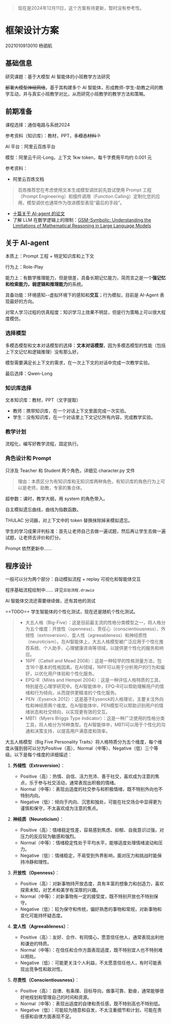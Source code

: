 > 现在是2024年12月11日，这个方案有待更新，暂时没有参考性。

# 框架设计方案

2021010913010 杨驷航

## 基础信息

研究课题：基于大模型 AI 智能体的小班教学方法研究

~~部署大模型神经网络~~，基于其构建多个 AI 智能体，形成教师-学生-助教之间的教学互动，并与真实小班教学对比，从而研究小班教学的教学方法和策略。

## 前期准备

课程选择：通信电路与系统2024

参考资料（知识库）：教材，PPT，~~多模态材料？~~

AI 平台：阿里云百炼平台

模型：阿里云千问-Long，上下文 1kw token，每千字费用平均约 0.001 元

参考资料：

- 阿里云百炼文档

>  百炼推荐您在考虑使用文本生成模型调优前先尝试使用 Prompt 工程（Prompt Engineering）和插件调用（Function Calling）定制化您的应用，模型调优也通常作为改进模型表现“最后的手段”。

- [十篇关于 AI-agent 的论文](https://deepgram.com/learn/top-arxiv-papers-about-ai-agents)
- 了解 LLM 在数学逻辑上的限制：[GSM-Symbolic: Understanding the Limitations of Mathematical Reasoning in Large Language Models](https://arxiv.org/abs/2410.05229)

## 关于 AI-agent

本质上：Prompt 工程 + 特定知识库和上下文

行为上：Role-Play

能力上：有数学推理能力，但是很差，具备长期记忆能力，简而言之是一个**强记忆和检索能力，弱逻辑和推理能力**的系统。

具备功能：环境感知--虚拟环境下的感知和**交互**；行为模拟，目前是 AI-Agent 表现最好的方向。

对常人学习过程的仿真程度：知识学习上效果不明显，但是行为策略上可以很大程度模仿。

### 选择模型

多模态模型和文本对话模型的选择：**文本对话模型**，因为多模态模型的性能（包括上下文记忆和逻辑推理）没有那么好。

模型需要满足长上下文的需求，在一次上下文的对话中完成一次教学实验。

最后选择：Qwen-Long

### 知识库选择

文本知识库：教材，PPT（文字提取）

  - 教师：携带知识库，在一个对话上下文里面完成一次实验。
  - 学生：没有知识库，在一个对话里上下文记忆所有内容，完成教学实验。

### 教学计划

流程化，编写好教学流程，固定执行。

### 角色设计和 Prompt

只涉及 Teacher 和 Student 两个角色，详细见 character.py 文件

> 理由：本质区分为有知识库和无知识库两种角色，有知识库的角色行为上可以是老师，助教，专家的集合体。

超参数：课时，教学大纲，用 system 的角色带入。

自主模拟遗忘曲线，曲线为指数函数。

THULAC 分词器，对上下文中的 token 替换抹除掉来模拟遗忘。

学生的学习成果评判标准：首先让老师自己去做一遍试题，然后再让学生去做一遍试题，让老师去评价和打分。

Prompt 依然更新中......

## 程序设计

一般可以分为两个部分：自动模拟流程 + replay 可视化和智能体交互

程序基础流程绘制中...... 详见`实验流程.drawio`

AI 智能体交流还需要继续做，还有其他的测试

==TODO== 学生智能体的个性化测试，现在还是随机个性化测试。

> - 大五人格（Big-Five）：这是目前最主流的性格分类模型之一，将人格分为五个维度：开放性（openness）、责任心（conscientiousness）、外倾性（extroversion）、宜人性（agreeableness）和神经质性（neuroticism）。在AI智能体上，大五人格模型被广泛应用于个性化推荐系统、个人助手、心理健康咨询等领域，以提供更个性化的服务和响应。
> - 16PF（Cattell and Mead 2008）：这是一种较早的性格测量方法，包含16个基本的性格因素。在AI领域，16PF可以用于分析用户的行为和偏好，以优化用户体验和个性化服务。
> - EPQ-R（Miles and Hempel 2004）：这是一种评估人格特质的工具，特别是在心理学研究中。在AI智能体中，EPQ-R可以帮助理解用户的情绪和行为倾向，从而提供更精准的个性化服务。
> - PEN（Eysenck 2012）：这是基于Eysenck的人格理论，主要关注外向性和神经质两个维度。在AI智能体中，PEN模型可以帮助识别用户的情绪状态和社交倾向，以实现更有效的交互。
> - MBTI（Myers Briggs Type Indicator）：这是一种广泛使用的性格分类工具，将人格分为16种类型。在AI智能体中，MBTI可以用于个性化的沟通和决策支持，以提高用户满意度和效率。


大五人格模型（Big Five Personality Traits）将人格特质分为五个维度，每个维度从强到弱可以分为Positive（高）、Normal（中等）、Negative（低）三个等级。以下是每个维度的详细描述：

1. **外倾性（Extraversion）**：
   - Positive（高）：热情、自信、活力充沛、善于社交，喜欢成为注意的焦点，乐于参与社交活动，通常表现出积极的情绪。
   - Normal（中等）：表现出适度的社交参与和积极情绪，既不特别外向也不特别内向。
   - Negative（低）：倾向于内向、沉思和独处，可能在社交场合中显得更为谨慎和保守，不太喜欢成为注意的焦点。

2. **神经质（Neuroticism）**：
   - Positive（高）：情绪稳定性差，容易感到焦虑、抑郁、自我意识过强，对压力的反应较为敏感和强烈。
   - Normal（中等）：情绪稳定性处于平均水平，能够适度处理情绪波动和压力。
   - Negative（低）：情绪稳定，不易受到外界影响，面对压力和挑战时能保持冷静和理性。

3. **开放性（Openness）**：
   - Positive（高）：对新事物持开放态度，具有丰富的想象力和创造力，喜欢探索未知，对艺术和美学有深厚的兴趣。
   - Normal（中等）：对新事物有一定的接受度，既不特别开放也不特别保守。
   - Negative（低）：较为保守和传统，偏好熟悉的事物和常规，对新事物和变化可能持怀疑态度。

4. **宜人性（Agreeableness）**：
   - Positive（高）：友好、合作、有同情心，愿意信任他人，通常表现出利他和谦逊的特质。
   - Normal（中等）：在信任和合作方面表现适度，既不特别宜人也不特别难以相处。
   - Negative（低）：可能更关注个人利益，不太愿意信任他人，有时可能表现出竞争性和敌对性。

5. **尽责性（Conscientiousness）**：
   - Positive（高）：自律、有条理、目标导向，做事可靠、勤奋，通常能够很好地规划和管理自己的时间和资源。
   - Normal（中等）：表现出适度的自律和责任感，既不特别高也不特别低。
   - Negative（低）：可能较为随意和自发，不太注重细节和计划，可能在责任感和自律方面表现不足。
